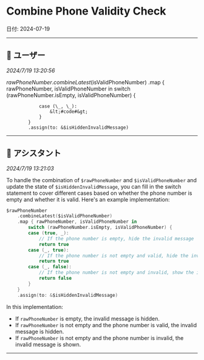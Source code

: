 # Combine Phone Validity Check

日付: 2024-07-19

---

## 👤 ユーザー
*2024/7/19 13:20:56*

$rawPhoneNumber
            .combineLatest($isValidPhoneNumber)
            .map { rawPhoneNumber, isValidPhoneNumber in
                switch (rawPhoneNumber.isEmpty, isValidPhoneNumber) {
                    
                case (\_, \_):
                    &lt;#code#&gt;
                }
            }
            .assign(to: &$isHiddenInvalidMessage)

---

## 🤖 アシスタント
*2024/7/19 13:21:03*

To handle the combination of `$rawPhoneNumber` and `$isValidPhoneNumber` and update the state of `$isHiddenInvalidMessage`, you can fill in the switch statement to cover different cases based on whether the phone number is empty and whether it is valid. Here's an example implementation:

```swift
$rawPhoneNumber
    .combineLatest($isValidPhoneNumber)
    .map { rawPhoneNumber, isValidPhoneNumber in
        switch (rawPhoneNumber.isEmpty, isValidPhoneNumber) {
        case (true, _):
            // If the phone number is empty, hide the invalid message
            return true
        case (_, true):
            // If the phone number is not empty and valid, hide the invalid message
            return true
        case (_, false):
            // If the phone number is not empty and invalid, show the invalid message
            return false
        }
    }
    .assign(to: &$isHiddenInvalidMessage)
```

In this implementation:
- If `rawPhoneNumber` is empty, the invalid message is hidden.
- If `rawPhoneNumber` is not empty and the phone number is valid, the invalid message is hidden.
- If `rawPhoneNumber` is not empty and the phone number is invalid, the invalid message is shown.

---
